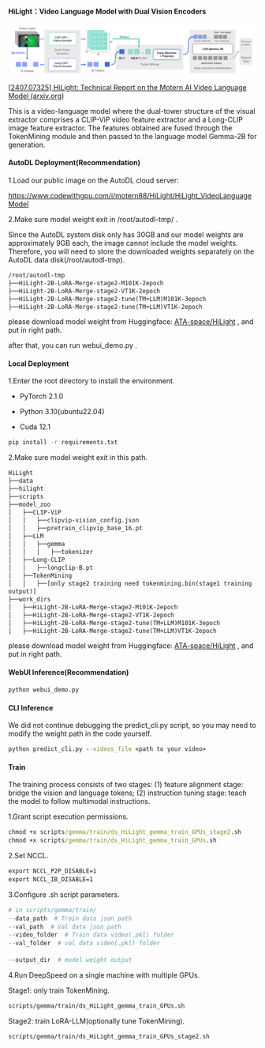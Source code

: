 #### HiLight：Video Language Model with Dual Vision Encoders

![HiLight模型结构图](./asset/HiLight模型结构图.jpg)

[[2407.07325\] HiLight: Technical Report on the Motern AI Video Language Model (arxiv.org)](https://arxiv.org/abs/2407.07325)

This is a video-language model where the dual-tower structure of the visual extractor comprises a CLIP-ViP video feature extractor and a Long-CLIP image feature extractor. The features obtained are fused through the TokenMining module and then passed to the language model Gemma-2B for generation.

#### AutoDL Deployment(Recommendation)

1.Load our public image on the AutoDL cloud server:

https://www.codewithgpu.com/i/motern88/HiLight/HiLight_VideoLanguageModel

2.Make sure model weight exit in /root/autodl-tmp/ .

Since the AutoDL system disk only has 30GB and our model weights are approximately 9GB each, the image cannot include the model weights. Therefore, you will need to store the downloaded weights separately on the AutoDL data disk(/root/autodl-tmp).

```
/root/autodl-tmp
├──HiLight-2B-LoRA-Merge-stage2-M101K-2epoch
├──HiLight-2B-LoRA-Merge-stage2-VT1K-2epoch
├──HiLight-2B-LoRA-Merge-stage2-tune(TM+LLM)M101K-3epoch
├──HiLight-2B-LoRA-Merge-stage2-tune(TM+LLM)VT1K-2epoch
```

please download model weight from Huggingface: [ATA-space/HiLight](https://huggingface.co/ATA-space/HiLight/tree/main) , and put in right path.

after that, you can run webui_demo.py .

#### Local Deployment

1.Enter the root directory to install the environment. 

- PyTorch 2.1.0

- Python  3.10(ubuntu22.04)

- Cuda  12.1

```cmd
pip install -r requirements.txt
```

2.Make sure model weight exit in this path. 

```
HiLight
├──data
├──hilight
├──scripts
├──model_zoo
│   ├──CLIP-ViP
│   │   ├──clipvip-vision_config.json
│   │   ├──pretrain_clipvip_base_16.pt
│   ├──LLM
│   │   ├──gemma
│   │   │   ├──tokenizer
│   ├──Long-CLIP
│   │   ├──longclip-B.pt
│   ├──TokenMining
│   │   ├──[only stage2 training need tokenmining.bin(stage1 training output)]
├──work_dirs
│   ├──HiLight-2B-LoRA-Merge-stage2-M101K-2epoch
│   ├──HiLight-2B-LoRA-Merge-stage2-VT1K-2epoch
│   ├──HiLight-2B-LoRA-Merge-stage2-tune(TM+LLM)M101K-3epoch
│   ├──HiLight-2B-LoRA-Merge-stage2-tune(TM+LLM)VT1K-2epoch
```

please download model weight from Huggingface: [ATA-space/HiLight](https://huggingface.co/ATA-space/HiLight/tree/main) , and put in right path.

#### WebUI Inference(Recommendation)

```cmd
python webui_demo.py
```

#### CLI Inference

We did not continue debugging the predict_cli.py script, so you may need to modify the weight path in the code yourself.

```cmd
python predict_cli.py --videos_file <path to your video>
```

#### Train

The training process consists of two stages: (1) feature alignment stage: bridge the vision and language tokens; (2) instruction tuning stage: teach the model to follow multimodal instructions.

1.Grant script execution permissions. 

```cmd
chmod +x scripts/gemma/train/ds_HiLight_gemma_train_GPUs_stage2.sh
chmod +x scripts/gemma/train/ds_HiLight_gemma_train_GPUs.sh
```

2.Set NCCL. 

```cmd
export NCCL_P2P_DISABLE=1
export NCCL_IB_DISABLE=1
```

3.Configure .sh script parameters.

```python
# in scripts/gemma/train/
--data_path  # Train data json path
--val_path  # Val data json path
--video_folder  # Train data video(.pkl) folder
--val_folder  # val data video(.pkl) folder

--output_dir  # model weight output
```

4.Run DeepSpeed on a single machine with multiple GPUs. 

Stage1: only train TokenMining. 

```cmd
scripts/gemma/train/ds_HiLight_gemma_train_GPUs.sh
```

Stage2: train LoRA-LLM(optionally tune TokenMining). 

```cmd
scripts/gemma/train/ds_HiLight_gemma_train_GPUs_stage2.sh
```

